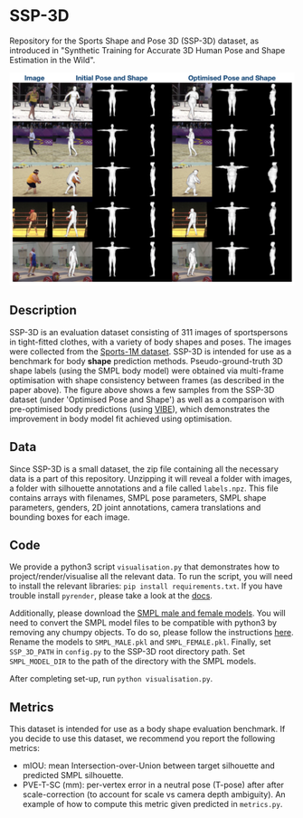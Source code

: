 # SSP-3D
Repository for the Sports Shape and Pose 3D (SSP-3D) dataset, as introduced in "Synthetic Training for Accurate 3D Human Pose and Shape Estimation in the Wild". 

![teaser](teaser.png)

## Description
SSP-3D is an evaluation dataset consisting of 311 images of sportspersons in tight-fitted clothes, with a variety of body shapes and poses. The images were collected from the [Sports-1M dataset](https://cs.stanford.edu/people/karpathy/deepvideo/). SSP-3D is intended for use as a benchmark for body **shape** prediction methods. Pseudo-ground-truth 3D shape labels (using the SMPL body model) were obtained via multi-frame optimisation with shape consistency between frames (as described in the paper above). The figure above shows a few samples from the SSP-3D dataset (under 'Optimised Pose and Shape') as well as a comparison with pre-optimised body predictions (using [VIBE](https://github.com/mkocabas/VIBE)), which demonstrates the improvement in body model fit achieved using optimisation.

## Data
Since SSP-3D is a small dataset, the zip file containing all the necessary data is a part of this repository. Unzipping it will reveal a folder with images, a folder with silhouette annotations and a file called `labels.npz`. This file contains arrays with filenames, SMPL pose parameters, SMPL shape parameters, genders, 2D joint annotations, camera translations and bounding boxes for each image.

## Code
We provide a python3 script `visualisation.py` that demonstrates how to project/render/visualise all the relevant data. To run the script, you will need to install the relevant libraries: `pip install requirements.txt`. If you have trouble install `pyrender`, please take a look at the [docs](https://pyrender.readthedocs.io/en/latest/install/index.html).

Additionally, please download the [SMPL male and female models](http://smpl.is.tue.mpg.de). You will need to convert the SMPL model files to be compatible with python3 by removing any chumpy objects. To do so, please follow the instructions [here](https://github.com/vchoutas/smplx/tree/master/tools). Rename the models to `SMPL_MALE.pkl` and `SMPL_FEMALE.pkl`. Finally, set `SSP_3D_PATH` in `config.py` to the SSP-3D root directory path. Set `SMPL_MODEL_DIR` to the path of the directory with the SMPL models.

After completing set-up, run `python visualisation.py`.

## Metrics
This dataset is intended for use as a body shape evaluation benchmark. If you decide to use this dataset, we recommend you report the following metrics:
- mIOU: mean Intersection-over-Union between target silhouette and predicted SMPL silhouette.
- PVE-T-SC (mm): per-vertex error in a neutral pose (T-pose) after after scale-correction (to account for scale vs camera depth ambiguity). An example of how to compute this metric given predicted in `metrics.py`.
